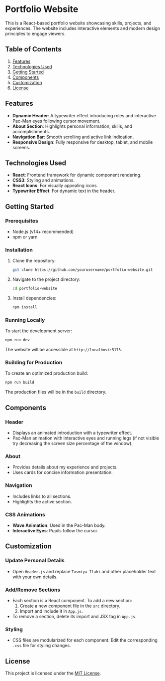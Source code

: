 # Portfolio Website

This is a React-based portfolio website showcasing skills, projects, and experiences. The website includes interactive elements and modern design principles to engage viewers.

## Table of Contents

1. [Features](#features)
2. [Technologies Used](#technologies-used)
3. [Getting Started](#getting-started)
4. [Components](#components)
5. [Customization](#customization)
6. [License](#license)

## Features

- **Dynamic Header**: A typewriter effect introducing roles and interactive Pac-Man eyes following cursor movement.
- **About Section**: Highlights personal information, skills, and accomplishments.
- **Navigation Bar**: Smooth scrolling and active link indication.
- **Responsive Design**: Fully responsive for desktop, tablet, and mobile screens.

## Technologies Used

- **React**: Frontend framework for dynamic component rendering.
- **CSS3**: Styling and animations.
- **React Icons**: For visually appealing icons.
- **Typewriter Effect**: For dynamic text in the header.

## Getting Started

### Prerequisites

- Node.js (v14+ recommended)
- npm or yarn

### Installation

1. Clone the repository:
   ```bash
   git clone https://github.com/yourusername/portfolio-website.git
   ```
2. Navigate to the project directory:
   ```bash
   cd portfolio-website
   ```
3. Install dependencies:
   ```bash
   npm install
   ```

### Running Locally

To start the development server:
```bash
npm run dev
```
The website will be accessible at `http://localhost:5173`.

### Building for Production

To create an optimized production build:
```bash
npm run build
```
The production files will be in the `build` directory.

## Components

### Header
- Displays an animated introduction with a typewriter effect.
- Pac-Man animation with interactive eyes and running legs (if not visible try decreasing the screen size percentage of the window).

### About
- Provides details about my experience and projects.
- Uses cards for concise information presentation.

### Navigation
- Includes links to all sections.
- Highlights the active section.

### CSS Animations
- **Wave Animation**: Used in the Pac-Man body.
- **Interactive Eyes**: Pupils follow the cursor.

## Customization

### Update Personal Details
- Open `Header.js` and replace `Tasmiya Ilahi` and other placeholder text with your own details.

### Add/Remove Sections
- Each section is a React component. To add a new section:
  1. Create a new component file in the `src` directory.
  2. Import and include it in `App.js`.
- To remove a section, delete its import and JSX tag in `App.js`.

### Styling
- CSS files are modularized for each component. Edit the corresponding `.css` file for styling changes.

## License

This project is licensed under the [MIT License](LICENSE).
